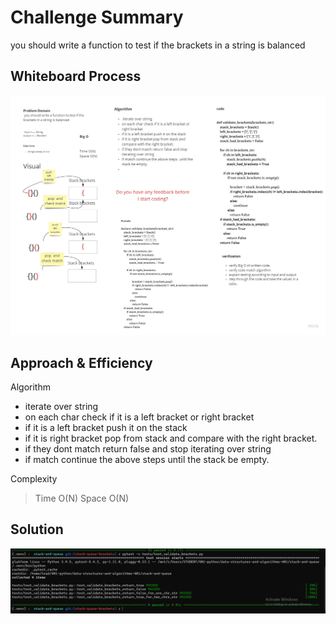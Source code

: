 # Challenge Summary
<!-- Description of the challenge -->

 you should write a function to test if the brackets in a string is balanced

## Whiteboard Process
<!-- Embedded whiteboard image -->
![](stack-queue-brackets.jpg)

## Approach & Efficiency
<!-- What approach did you take? Why? What is the Big O space/time for this approach? -->

Algorithm

- iterate over string
- on each char check if it is a left bracket or right bracket
- if it is a left bracket push it on the stack
- if it is right bracket pop from stack and compare with the right bracket.
- if they dont match return false and stop iterating over string
- if match continue the above steps  until the stack be empty.


Complexity
> Time O(N)
> Space O(N)

## Solution
<!-- Show how to run your code, and examples of it in action -->
![](test.PNG)

